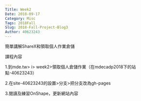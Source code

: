 ```yaml
---
Title: Week2
Date: 2018-09-17 
Category: Misc
Tags: 2018Fall
Slug: 2018-Fall-Project-Blog3
Author: 40623243
---
```


簡單講解ShareX和領取個人作業倉儲

<!-- PELICAN_END_SUMMARY -->

課程內容

1.到mde.tw> i> week2>領取個人倉儲作業（在mdecadp2018下的站點-40623243）

2.在site-40623243的設置>分支>把分支改為gh-pages

3.閱讀及練習OnShape，更新網站內容